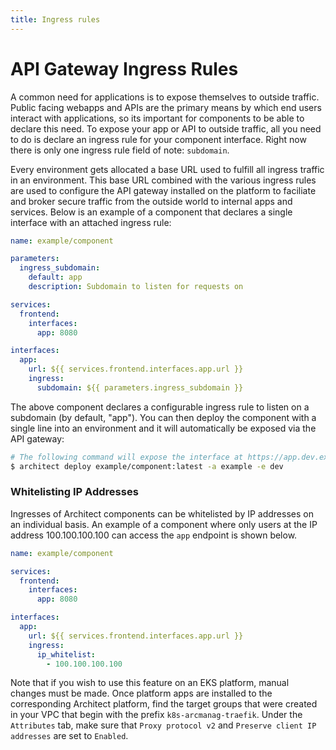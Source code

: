 ```yaml
---
title: Ingress rules
---
```


# API Gateway Ingress Rules

A common need for applications is to expose themselves to outside traffic. Public facing webapps and APIs are the primary means by which end users interact with applications, so its important for components to be able to declare this need. To expose your app or API to outside traffic, all you need to do is declare an ingress rule for your component interface. Right now there is only one ingress rule field of note: `subdomain`.

Every environment gets allocated a base URL used to fulfill all ingress traffic in an environment. This base URL combined with the various ingress rules are used to configure the API gateway installed on the platform to faciliate and broker secure traffic from the outside world to internal apps and services. Below is an example of a component that declares a single interface with an attached ingress rule:

```yaml
name: example/component

parameters:
  ingress_subdomain:
    default: app
    description: Subdomain to listen for requests on

services:
  frontend:
    interfaces:
      app: 8080

interfaces:
  app:
    url: ${{ services.frontend.interfaces.app.url }}
    ingress:
      subdomain: ${{ parameters.ingress_subdomain }}
```

The above component declares a configurable ingress rule to listen on a subdomain (by default, "app"). You can then deploy the component with a single line into an environment and it will automatically be exposed via the API gateway:

```sh
# The following command will expose the interface at https://app.dev.example.arc.domains
$ architect deploy example/component:latest -a example -e dev
```

### Whitelisting IP Addresses

Ingresses of Architect components can be whitelisted by IP addresses on an individual basis. An example of a component where only users at the IP address 100.100.100.100 can access the `app` endpoint is shown below.

```yaml
name: example/component

services:
  frontend:
    interfaces:
      app: 8080

interfaces:
  app:
    url: ${{ services.frontend.interfaces.app.url }}
    ingress:
      ip_whitelist:
        - 100.100.100.100
```

Note that if you wish to use this feature on an EKS platform, manual changes must be made. Once platform apps are installed to the corresponding Architect platform, find the target groups that were created in your VPC that begin with the prefix `k8s-arcmanag-traefik`. Under the `Attributes` tab, make sure that `Proxy protocol v2` and `Preserve client IP addresses` are set to `Enabled`.
